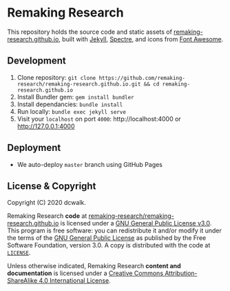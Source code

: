 # Remaking Research

This repository holds the source code and static assets of [remaking-research.github.io](https://remaking-research.github.io), built with [Jekyll](https://jekyllrb.com/), [Spectre](https://picturepan2.github.io/spectre), and icons from [Font Awesome](httpw://fontawesome.io/). 

## Development

1. Clone repository: `git clone https://github.com/remaking-research/remaking-research.github.io.git && cd remaking-research.github.io`
2. Install Bundler gem: `gem install bundler`
3. Install dependancies: `bundle install`
4. Run locally: `bundle exec jekyll serve`
5. Visit your `localhost` on port `4000`: http://localhost:4000 or http://127.0.0.1:4000

## Deployment

- We auto-deploy `master` branch using GitHub Pages

## License & Copyright

Copyright (C) 2020 dcwalk.

Remaking Research **code** at [remaking-research/remaking-research.github.io](https://github.com/remaking-research/remaking-research.github.io) is licensed under a [GNU General Public License v3.0](https://www.gnu.org/licenses/gpl.html). This program is free software: you can redistribute it and/or modify it under the terms of the [GNU General Public License](https://www.gnu.org/licenses/gpl.html) as published by the Free Software Foundation, version 3.0. A copy is distributed with the code at [`LICENSE`](./LICENSE).

Unless otherwise indicated, Remaking Research **content and documentation** is licensed under a [Creative Commons Attribution-ShareAlike 4.0 International License](http://creativecommons.org/licenses/by-sa/4.0/).
